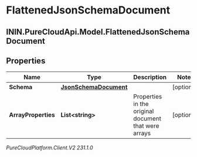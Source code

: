 # FlattenedJsonSchemaDocument

## ININ.PureCloudApi.Model.FlattenedJsonSchemaDocument

## Properties

|Name | Type | Description | Notes|
|------------ | ------------- | ------------- | -------------|
| **Schema** | [**JsonSchemaDocument**](JsonSchemaDocument) |  | [optional] |
| **ArrayProperties** | **List&lt;string&gt;** | Properties in the original document that were arrays | [optional] |



_PureCloudPlatform.Client.V2 231.1.0_
